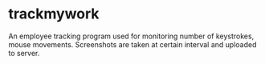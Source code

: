 trackmywork
===========

An employee tracking program used for monitoring number of keystrokes, mouse movements. Screenshots are taken at certain interval and uploaded to server.
